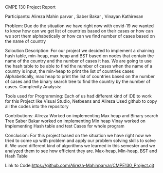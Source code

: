 CMPE 130 Project Report

Participants: Alireza Mahin parvar , Saber Bakar , Vinayan Kathiresan

Problem: 
Due do the situation we have right now with covid-19 we wanted to know how can we get list of countries based on their cases or how can we sort them alphabetically or how can we find number of cases based on the name of country


Soloution Description:
For our project we decided to implement a chaining hash table, min-heap, max heap and BST based on nodes that contain the name of the country and the number of cases it has. We are going to use the hash table to be able to find the number of cases when the name of a country is input, the min-heap to print the list of countries cases Alphabetically, max heap to print the list of countries based on the number of cases and the binary search tree to find the country by the number of cases.
Complexity Analysis:
 
 

Tools used for Programming:
Each of us had different kind of IDE to work for this Project like Visual Studio, Netbeans and Alireza Used github to copy all the codes into the repository

Contributions:
Alireza Worked on implementing Max heap and Binary search Tree
Saber Bakar worked on Implementing Min heap
Vinay worked on Implementing Hash table and test Cases for whole program

Conclusion:
For this project based on the situation we have right now we tried to come up with problem and apply our problem solving skills to solve it. We used different kind of algorithms we learned in this semester and we analyzed them to see how efficient they are. Max-heap, Min-heap, BST and Hash Table 

Link to Code:https://github.com/Alireza-Mahinparvar/CMPE130_Project.git
